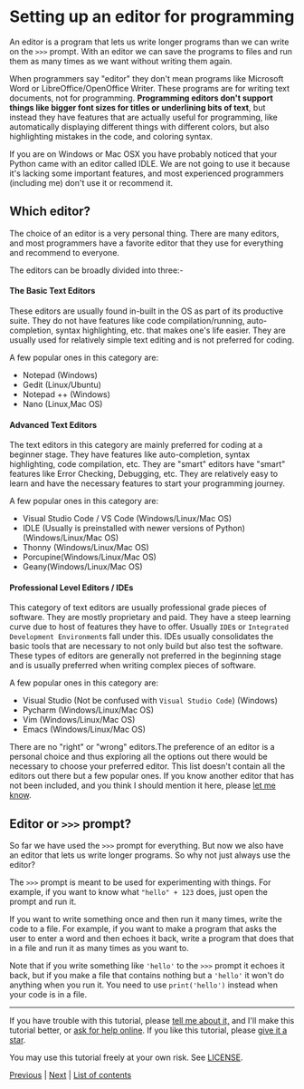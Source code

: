 # Setting up an editor for programming

An editor is a program that lets us write longer programs than we can
write on the `>>>` prompt. With an editor we can save the programs to files and
run them as many times as we want without writing them again.

When programmers say "editor" they don't mean programs like Microsoft
Word or LibreOffice/OpenOffice Writer. These programs are for writing
text documents, not for programming. **Programming editors don't support
things like bigger font sizes for titles or underlining bits of text**,
but instead they have features that are actually useful for programming,
like automatically displaying different things with different colors,
but also highlighting mistakes in the code, and coloring syntax.

If you are on Windows or Mac OSX you have probably noticed that your
Python came with an editor called IDLE. We are not going to use it
because it's lacking some important features, and most experienced
programmers (including me) don't use it or recommend it.

## Which editor?

The choice of an editor is a very personal thing. There are many
editors, and most programmers have a favorite editor that they use for
everything and recommend to everyone.

The editors can be broadly divided into three:-

#### The Basic Text Editors
These editors are usually found in-built in the OS as part of its productive suite. They do not have features like
code compilation/running, auto-completion, syntax highlighting, etc. that makes one's life easier. They are  usually used for relatively simple
text editing and is not preferred  for coding.  

A few popular ones in this category are:
- Notepad (Windows)
- Gedit (Linux/Ubuntu)
- Notepad ++ (Windows)
- Nano (Linux,Mac OS)

#### Advanced Text Editors
The text editors in this category are  mainly preferred for coding at a beginner stage. They have features like auto-completion, syntax highlighting,
code compilation, etc. They are "smart" editors have "smart" features like Error Checking, Debugging, etc. They are relatively easy to learn and have the necessary features
to start your programming journey.

A few popular ones in this category are:
- Visual Studio Code / VS Code (Windows/Linux/Mac OS)
- IDLE (Usually is preinstalled with newer versions of Python) (Windows/Linux/Mac OS)
- Thonny (Windows/Linux/Mac OS)
- Porcupine(Windows/Linux/Mac OS)
- Geany(Windows/Linux/Mac OS)

#### Professional Level Editors / IDEs
This category of text editors are usually professional grade pieces of software. They are mostly proprietary and paid. They have a steep
learning curve due to host of features they have to offer. Usually `IDE`s or `Integrated Development Environment`s fall under this.
IDEs usually consolidates the basic tools that are necessary to not only build but also test the software. These types of editors are generally not preferred
in the beginning stage and is usually preferred when writing complex pieces of software.

A few popular ones in this category are:
- Visual Studio (Not be confused with `Visual Studio Code`) (Windows)
- Pycharm (Windows/Linux/Mac OS)
- Vim (Windows/Linux/Mac OS)
- Emacs (Windows/Linux/Mac OS)

There are no "right" or "wrong" editors.The preference of an editor
is a personal choice and thus exploring all the options out there would be necessary to choose your preferred editor.
This list doesn't contain all the editors out there but a few popular ones.
If you know another editor that has not been included, and you think I should
mention it here, please [let me know](../contact-me.md).

## Editor or `>>>` prompt?

So far we have used the `>>>` prompt for everything. But now we also
have an editor that lets us write longer programs. So why not just
always use the editor?

The `>>>` prompt is meant to be used for experimenting with things. For
example, if you want to know what `"hello" + 123` does, just open the
prompt and run it.

If you want to write something once and then run it many times, write
the code to a file. For example, if you want to make a program that asks
the user to enter a word and then echoes it back, write a program that
does that in a file and run it as many times as you want to.

Note that if you write something like `'hello'` to the `>>>` prompt it
echoes it back, but if you make a file that contains nothing but a
`'hello'` it won't do anything when you run it. You need to use
`print('hello')` instead when your code is in a file.

***

If you have trouble with this tutorial, please
[tell me about it,](../contact-me.md) and I'll make this tutorial better,
or [ask for help online](../getting-help.md).
If you like this tutorial, please [give it a
star](../README.md#how-can-i-thank-you-for-writing-and-sharing-this-tutorial).

You may use this tutorial freely at your own risk. See
[LICENSE](../LICENSE).

[Previous](using-functions.md) | [Next](if.md) |
[List of contents](../README.md#basics)
